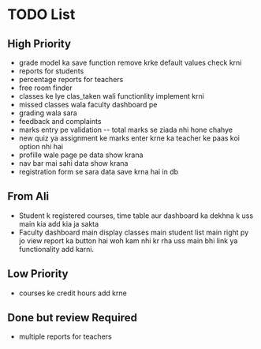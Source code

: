 # TODO List

## High Priority

- grade model ka save function remove krke default values check krni
- reports for students
- percentage reports for teachers
- free room finder
- classes ke lye clas_taken wali functionlity implement krni
- missed classes wala faculty dashboard pe
- grading wala sara 
- feedback and complaints
- marks entry pe validation -- total marks se ziada nhi hone chahye
- new quiz ya assignment ke marks enter krne ka teacher ke paas koi option nhi hai
- profille wale page pe data show krana
- nav bar mai sahi data show krana
- registration form se sara data save krna hai in db

## From Ali
- Student k registered courses, time table aur dashboard ka dekhna k uss main kia add kia ja sakta
- Faculty dashboard main display classes main student list main right py jo view report ka button hai woh kam nhi kr rha uss main bhi link ya functionality add karni.


## Low Priority


- courses ke credit hours add krne


## Done but review Required

- multiple reports for teachers